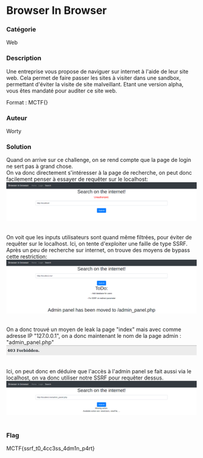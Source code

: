 # Browser In Browser

### Catégorie

Web

### Description

Une entreprise vous propose de naviguer sur internet à l'aide de leur site web. Cela permet de faire passer les sites à visiter dans une sandbox, permettant
d'éviter la visite de site malveillant. Etant une version alpha, vous êtes mandaté pour auditer ce site web.

Format : MCTF{}

### Auteur 

Worty

### Solution

Quand on arrive sur ce challenge, on se rend compte que la page de login ne sert pas à grand chose.<br/>
On va donc directement s'intéresser à la page de recherche, on peut donc facilement penser à essayer de requêter sur le localhost:<br/>
![alt](images/localhost_test.png)
<br/><br/>

On voit que les inputs utilisateurs sont quand même filtrées, pour éviter de requêter sur le localhost. Ici, on tente d'exploiter une faille de type SSRF.<br/>
Après un peu de recherche sur internet, on trouve des moyens de bypass cette restriction:<br/>
![alt](images/localtest_access_index.png)
<br/><br/>

On a donc trouvé un moyen de leak la page "index" mais avec comme adresse IP "127.0.0.1", on a donc maintenant le nom de la page admin : "admin_panel.php"<br/>
![alt](images/access_admin_panel_from_browser.png)
<br/><br/>

Ici, on peut donc en déduire que l'accès à l'admin panel se fait aussi via le localhost, on va donc utiliser notre SSRF pour requêter dessus.<br/>
![alt](images/access_admin_panel_with_ssrf.png)
<br/><br/>




### Flag

MCTF{ssrf_t0_4cc3ss_4dm1n_p4rt}